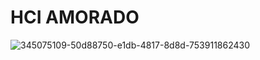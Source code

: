 # HCI AMORADO
![345075109-50d88750-e1db-4817-8d8d-753911862430](https://github.com/RaphaelAmorado/HCI/assets/162141311/6565ced1-c96c-482f-a04a-f886558397ec)
